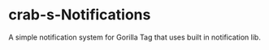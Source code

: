 # crab-s-Notifications
A simple notification system for Gorilla Tag that uses built in notification lib.
